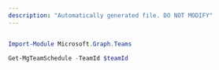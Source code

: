 ```yaml
---
description: "Automatically generated file. DO NOT MODIFY"
---
```


```powershell

Import-Module Microsoft.Graph.Teams

Get-MgTeamSchedule -TeamId $teamId

```